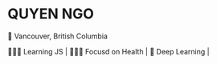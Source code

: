 # QUYEN NGO

📍 Vancouver, British Columbia

👨🏻‍💻 Learning JS | 🏃🏻‍♂️ Focusd on Health | 🍄 Deep Learning |
